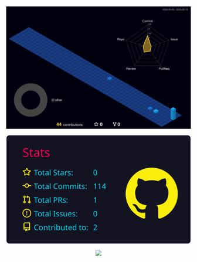 ![Atividade](./profile-3d-contrib/profile-night-view.svg)

<p align="center">
  <a href="https://raw.githubusercontent.com/zzpropheta/zzpropheta/main/profile-summary-card-output/2077/3-stats.svg">
    <img src="https://raw.githubusercontent.com/zzpropheta/zzpropheta/main/profile-summary-card-output/2077/3-stats.svg" />
  </a>
</p>

<p align="center">
  <a href="https://skillicons.dev">
    <img src="https://skillicons.dev/icons?i=js,html,css,github,java,py,vscode,idea,figma,git&5perline"/>
  </a>
</p>
